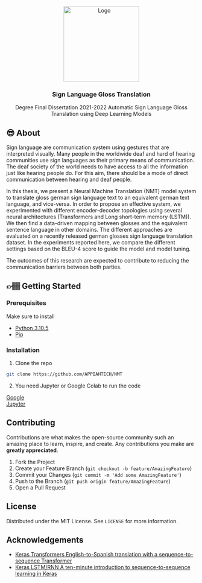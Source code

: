 <!-- PROJECT LOGO -->
<br />
<p align="center">
 <a href="https://github.com/nereasastre/MTL_P52">
    <img src="pitch.png" alt="Logo" height="200px">
  </a>
  <h3 align="center">Sign Language Gloss Translation</h3>

  <p align="center">
    Degree Final Dissertation 2021-2022 Automatic Sign Language Gloss Translation using Deep Learning Models
  </p>
</p>


<!-- About the project -->

## 😎 About

Sign language are communication system using gestures that are interpreted
visually. Many people in the worldwide deaf and hard of hearing communities
use sign languages as their primary means of communication. The deaf society
of the world needs to have access to all the information just like hearing people
do. For this aim, there should be a mode of direct communication between
hearing and deaf people.

In this thesis, we present a Neural Machine Translation (NMT) model system to
translate gloss german sign language text to an equivalent german text
language, and vice-versa. In order to propose an effective system, we experimented with different
encoder-decoder topologies using several neural architectures (Transformers
and Long short-term memory (LSTM)). We then find a data-driven mapping
between glosses and the equivalent sentence language in other domains.
The different approaches are evaluated on a recently released german glosses
sign language translation dataset. In the experiments reported here, we
compare the different settings based on the BLEU-4 score to guide the model
and model tuning.

The outcomes of this research are expected to contribute to reducing the
communication barriers between both parties.

## 👉🏽 Getting Started

### Prerequisites

Make sure to install

- [Python 3.10.5](https://www.python.org/downloads/)
- [Pip](https://pip.pypa.io/en/stable/installation/)

### Installation

1. Clone the repo

```sh
git clone https://github.com/APPIAHTECH/NMT
```

2. You need  Jupyter or Google Colab to run the code

[Google](https://colab.research.google.com/?utm_source=scs-index)<br>
[Jupyter](https://jupyter.org/)

<!-- CONTRIBUTING -->
## Contributing

Contributions are what makes the open-source community such an amazing place to learn, inspire, and create. Any contributions you make are **greatly appreciated**.

1. Fork the Project
2. Create your Feature Branch (`git checkout -b feature/AmazingFeature`)
3. Commit your Changes (`git commit -m 'Add some AmazingFeature'`)
4. Push to the Branch (`git push origin feature/AmazingFeature`)
5. Open a Pull Request



<!-- LICENSE -->
## License

Distributed under the MIT License. See `LICENSE` for more information.


<!-- ACKNOWLEDGEMENTS -->
## Acknowledgements
* [Keras Transformers English-to-Spanish translation with a sequence-to-sequence Transformer](https://keras.io/examples/nlp/neural_machine_translation_with_transformer/)<br>
* [Keras LSTM/RNN A ten-minute introduction to sequence-to-sequence learning in Keras](https://blog.keras.io/a-ten-minute-introduction-to-sequence-to-sequence-learning-in-keras.html)